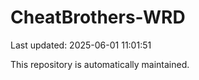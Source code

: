 # CheatBrothers-WRD

Last updated: 2025-06-01 11:01:51

This repository is automatically maintained.
